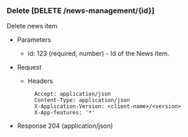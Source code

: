 ### Delete [DELETE /news-management/{id}]

Delete news item

+ Parameters
    + id: 123 (required, number) - Id of the News item.

+ Request
    + Headers

            Accept: application/json
            Content-Type: application/json
            X-Application-Version: <client-name>/<version>
            X-App-features: '*'

+ Response 204 (application/json)

<!-- include(../error_responses.md) -->
